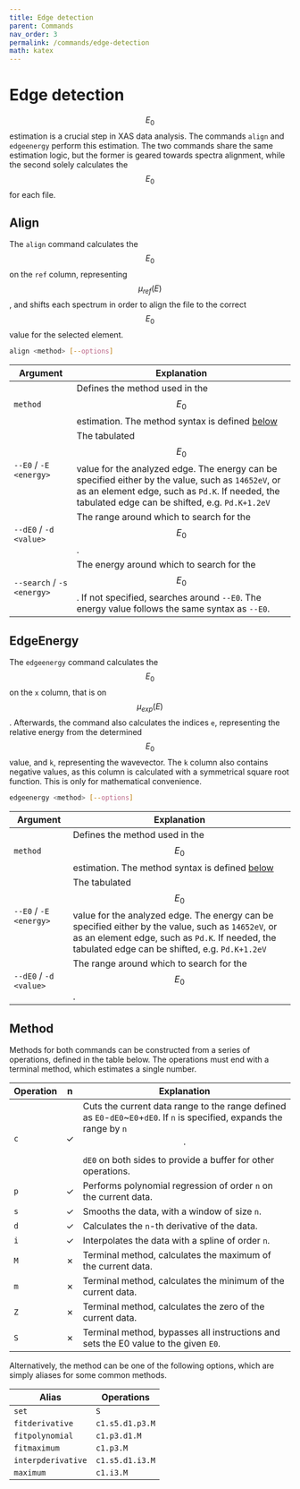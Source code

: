 ```yaml
---
title: Edge detection
parent: Commands
nav_order: 3
permalink: /commands/edge-detection
math: katex
---
```


# Edge detection

$$E_{0}$$ estimation is a crucial step in XAS data analysis. The commands `align` and `edgeenergy` perform this estimation. The two commands share the same estimation logic, but the former is geared towards spectra alignment, while the second solely calculates the $$E_{0}$$ for each file.

## Align

The `align` command calculates the $$E_{0}$$ on the `ref` column, representing $$\mu_{ref}(E)$$, and shifts each spectrum in order to align the file to the correct $$E_{0}$$ value for the selected element.

```sh
align <method> [--options]
```

|Argument|Explanation|
|--|--|
|<span class="nowrap">`method`</span>|Defines the method used in the $$E_{0}$$ estimation. The method syntax is defined [below](#method)|
|<span class="nowrap">`--E0` / `-E` `<energy>`</span>|The tabulated $$E_{0}$$ value for the analyzed edge. The energy can be specified either by the value, such as `14652eV`, or as an element edge, such as `Pd.K`. If needed, the tabulated edge can be shifted, e.g. `Pd.K+1.2eV`|
|<span class="nowrap">`--dE0` / `-d` `<value>`</span>|The range around which to search for the $$E_{0}$$.|
|<span class="nowrap">`--search` / `-s` `<energy>`</span>|The energy around which to search for the $$E_{0}$$. If not specified, searches around `--E0`. The energy value follows the same syntax as `--E0`.|

## EdgeEnergy

The `edgeenergy` command calculates the $$E_{0}$$ on the `x` column, that is on $$\mu_{exp}(E)$$. Afterwards, the command also calculates the indices `e`, representing the relative energy from the determined $$E_{0}$$ value, and `k`, representing the wavevector. The `k` column also contains negative values, as this column is calculated with a symmetrical square root function. This is only for mathematical convenience.

```sh
edgeenergy <method> [--options]
```

|Argument|Explanation|
|--|--|
|<span class="nowrap">`method`</span>|Defines the method used in the $$E_{0}$$ estimation. The method syntax is defined [below](#method)|
|<span class="nowrap">`--E0` / `-E` `<energy>`</span>|The tabulated $$E_{0}$$ value for the analyzed edge. The energy can be specified either by the value, such as `14652eV`, or as an element edge, such as `Pd.K`. If needed, the tabulated edge can be shifted, e.g. `Pd.K+1.2eV`|
|<span class="nowrap">`--dE0` / `-d` `<value>`</span>|The range around which to search for the $$E_{0}$$.|

## Method

Methods for both commands can be constructed from a series of operations, defined in the table below. The operations must end with a terminal method, which estimates a single number.

|Operation|n|Explanation|
|--|:--:|--|
|`c`|<span class="text-green-000">&#10003;</span>|Cuts the current data range to the range defined as `E0`-`dE0`~`E0`+`dE0`. If `n` is specified, expands the range by `n`$$\cdot$$`dE0` on both sides to provide a buffer for other operations.|
|`p`|<span class="text-green-000">&#10003;</span>|Performs polynomial regression of order `n` on the current data.|
|`s`|<span class="text-green-000">&#10003;</span>|Smooths the data, with a window of size `n`.|
|`d`|<span class="text-green-000">&#10003;</span>|Calculates the `n`-th derivative of the data.|
|`i`|<span class="text-green-000">&#10003;</span>|Interpolates the data with a spline of order `n`.|
|`M`|<span class="text-red-200">&#10007;</span>|Terminal method, calculates the maximum of the current data.|
|`m`|<span class="text-red-200">&#10007;</span>|Terminal method, calculates the minimum of the current data.|
|`Z`|<span class="text-red-200">&#10007;</span>|Terminal method, calculates the zero of the current data.|
|`S`|<span class="text-red-200">&#10007;</span>|Terminal method, bypasses all instructions and sets the E0 value to the given `E0`.|

Alternatively, the method can be one of the following options, which are simply aliases for some common methods.

|Alias|Operations|
|--|--|
|`set`|`S`|
|`fitderivative`|`c1.s5.d1.p3.M`|
|`fitpolynomial`|`c1.p3.d1.M`|
|`fitmaximum`|`c1.p3.M`|
|`interpderivative`|`c1.s5.d1.i3.M`|
|`maximum`|`c1.i3.M`|
